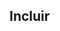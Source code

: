 ## Incluir

<!-- jQuery. -->
<script src="https://code.jquery.com/jquery-3.4.1.min.js"></script>

<!-- JS -->
<script src="acessibilidade.js" type="text/javascript"></script>
<!-- CSS -->
<link href="acessibilidade.css" rel="stylesheet" type="text/css">